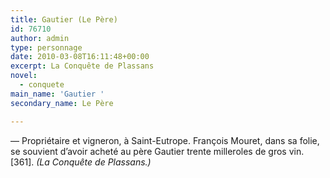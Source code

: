 ```yaml
---
title: Gautier (Le Père)
id: 76710
author: admin
type: personnage
date: 2010-03-08T16:11:48+00:00
excerpt: La Conquête de Plassans
novel:
  - conquete
main_name: 'Gautier '
secondary_name: Le Père

---
```

— Propriétaire et vigneron, à Saint-Eutrope. François Mouret, dans sa folie, se souvient d&rsquo;avoir acheté au père Gautier trente milleroles de gros vin. [361]. _(La Conquête de Plassans.)_